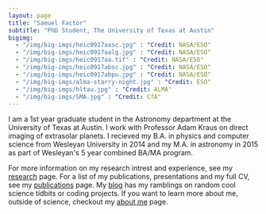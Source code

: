```yaml
---
layout: page
title: "Samuel Factor"
subtitle: "PhD Student, The University of Texas at Austin"
bigimg:
  - "/img/big-imgs/heic0917aasc.jpg" : "Credit: NASA/ESO"
  - "/img/big-imgs/heic0917aalg.jpg" : "Credit: NASA/ESO"
  - "/img/big-imgs/heic0917aa.tif" : "Credit: NASA/ESO"
  - "/img/big-imgs/heic0917absc.jpg" : "Credit: NASA/ESO"
  - "/img/big-imgs/heic0917abpu.jpg" : "Credit: NASA/ESO"
  - "/img/big-imgs/alma-starry-night.jpg" : "Credit: ESO"
  - "/img/big-imgs/hltau.jpg" : "Credit: ALMA"
  - "/img/big-imgs/SMA.jpg" : "Credit: CfA"
---
```


I am a 1st year graduate student in the Astronomy department at the University of Texas at Austin. I work with Professor Adam Kraus on direct imaging of extrasolar planets. I recieved my B.A. in physics and computer science from Wesleyan University in 2014 and my M.A. in astronomy in 2015 as part of Wesleyan's 5 year combined BA/MA program. 

For more information on my research intrest and experience, see my [research](/research) page. For a list of my publications, presentations and my full CV, see my [publications](/publications) page. My [blog](/posts) has my ramblings on random cool science tidbits or coding projects. If you want to learn more about me, outside of science, checkout my [about me](/aboutme) page.
